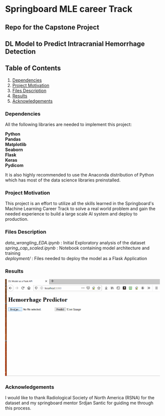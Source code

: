 # Springboard MLE career Track

## Repo for the Capstone Project

## DL Model to Predict Intracranial Hemorrhage Detection

## Table of Contents

1. [Dependencies](#dependencies)
2. [Project Motivation](#motivation)
3. [Files Description](#description)
4. [Results](#results)
5. [Acknowledgements](#acknowledgements)


### Dependencies <a name = "dependencies"></a>

All the following libraries are needed to implement this project:

**Python**<br>
**Pandas**<br>
**Matplotlib**<br>
**Seaborn**<br>
**Flask**<br>
**Keras**<br>
**Pydicom**<br>

It is also highly recommended to use the Anaconda distribution of Python which has most of the data science libraries preinstalled.

### Project Motivation <a name = "motivation"></a>

This project is an effort to utilize all the skills learned in the Springboard's Machine Learning Career Track to solve a real world problem and gain the needed experience to build a large scale AI system and deploy to production.


### Files Description <a name = "description"></a>

*data_wrangling_EDA.ipynb* : Initial Exploratory analysis of the dataset <br>
*spring_cap_scaled.ipynb* : Notebook containing model architecture and training <br>
*deployment/* : Files needed to deploy the model as a Flask Application <br>


### Results <a name = "results"></a>

![](capdemo.gif)


### Acknowledgements <a name = "acknowledgements"></a>

I would like to thank Radiological Society of North America (RSNA) for the dataset and my springboard mentor Srdjan Santic for guiding me through this process.



